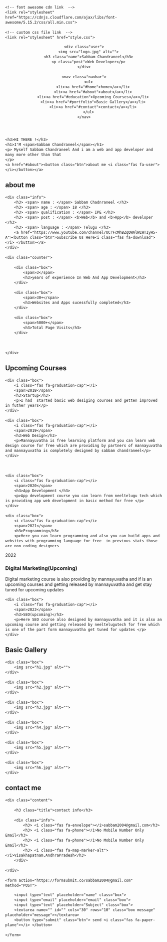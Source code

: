 ﻿<!DOCTYPE html>
<html lang="en">
<head>
    <meta charset="UTF-8">
    <meta name="viewport" content="width=device-width, initial-scale=1.0">
    <title>Sabbam Chandraneel</title>

    <!-- font awesome cdn link  -->
    <link rel="stylesheet" href="https://cdnjs.cloudflare.com/ajax/libs/font-awesome/5.15.2/css/all.min.css">

    <!-- custom css file link  -->
    <link rel="stylesheet" href="style.css">

</head>
<body>
    
<!-- header section starts  -->

<header>

    <div class="user">
        <img src="logo.jpg" alt="">
        <h3 class="name">Sabbam Chandraneel</h3>
        <p class="post">Web Developer</p>
    </div>

    <nav class="navbar">
        <ul>
            <li><a href="#home">home</a></li>
            <li><a href="#about">about</a></li>
            <li><a href="#education">Upcoming Courses</a></li>
            <li><a href="#portfolio">Basic Gallery</a></li>
            <li><a href="#contact">contact</a></li>
        </ul>
    </nav>

</header>

<!-- header section ends -->

<div id="menu" class="fas fa-bars"></div>

<!-- home section starts  -->

<section class="home" id="home">

    <h3>HI THERE !</h3>
    <h1>I'M <span>Sabbam Chandraneel</span></h1>
    <p> Myself Sabbam Chandraneel And i am a web and app developer and many more other than that
    </p>
    <a href="#about"><button class="btn">about me <i class="fas fa-user"></i></button></a>

</section>

<!-- home section ends -->

<!-- about section starts  -->

<section class="about" id="about">

<h1 class="heading"> <span>about</span> me </h1>

<div class="row">

    <div class="info">
        <h3> <span> name : </span> Sabbam Chadnraneel </h3>
        <h3> <span> age : </span> 18 </h3>
        <h3> <span> qualification : </span> IPE </h3>
        <h3> <span> post : </span> <b>Web</b> and <b>App</b> developer </h3>
        <h3> <span> language : </span> Telugu </h3>
        <a href="https://www.youtube.com/channel/UCrFcMhBZqQWAlWLWTIyH5-A"><button class="btn">Subscribe Us Here<i class="fas fa-download"></i> </button></a>
    </div>

    <div class="counter">

        <div class="box">
            <span>3</span>
            <h3>years of experience In Web And App Development</h3>
        </div>

        <div class="box">
            <span>30+</span>
            <h3>Websites and Apps sucessfully completed</h3>
        </div>

        <div class="box">
            <span>5000+</span>
            <h3>Total Page Visits</h3>
        </div>

        

    </div>

</div>

</section>

<!-- about section ends -->

<!-- education section starts  -->

<section class="education" id="education">

<h1 class="heading"> Upcoming <span>Courses</span> </h1>

<div class="box-container">

    <div class="box">
        <i class="fas fa-graduation-cap"></i>
        <span>2018</span>
        <h3>Startup</h3>
        <p>I had  started basic web desiging courses and getten improved in futher years</p>
    </div>

    <div class="box">
        <i class="fas fa-graduation-cap"></i>
        <span>2019</span>
        <h3>Web Design</h3>
        <p>Mannayuvatha is free learning platform and you can learn web design course for free which are providing by partners of mannayuvatha and mannayuvatha is completely designed by sabbam chandraneel</p>
    </div>

    

    <div class="box">
        <i class="fas fa-graduation-cap"></i>
        <span>2020</span>
        <h3>App Development </h3>
        <p>App development course you can learn from neeltelugu tech which is providing app web development in basic method for free </p>
    </div>

    <div class="box">
        <i class="fas fa-graduation-cap"></i>
        <span>2021</span>
        <h3>Programming</h3>
        <p>Here you can learn programming and also you can build apps and websites with programming language for free  in previous stats those are non coding designers 
</p>
    </div>
<div class="box">
        <i class="fas fa-graduation-cap"></i>
        <span>2022</span>
        <h3>Digital Marketing(Upcoming)</h3>
        <p>Digital marketing course is also providing by mannayuvatha and if is an upcoming courses and getting released by mannayuvatha and get stay tuned for upcoming updates</p>
    </div>

    <div class="box">
        <i class="fas fa-graduation-cap"></i>
        <span>2023</span>
        <h3>SEO(upcoming)</h3>
        <p>Here SEO course also designed by mannayuvatha and it is also an upcoming course and getting released by neeltelugutech for free which is one of the part form mannayuvatha get tuned for updates </p>
    </div>

</div>

</section>

<!-- education section ends -->

<!-- portfolio section starts  -->

<section class="portfolio" id="portfolio">

<h1 class="heading">Basic  <span>Gallery</span> </h1>

<div class="box-container">

    <div class="box">
        <img src="h1.jpg" alt="">
    </div>

    <div class="box">
        <img src="h2.jpg" alt="">
    </div>

    <div class="box">
        <img src="h3.jpg" alt="">
    </div>

    <div class="box">
        <img src="h4.jpg" alt="">
    </div>

    <div class="box">
        <img src="h5.jpg" alt="">
    </div>

    <div class="box">
        <img src="h6.jpg" alt="">
    </div>

</div>

</section>

<!-- portfolio section ends -->

<!-- contact section starts  -->

<section class="contact" id="contact">

<h1 class="heading"> <span>contact</span> me </h1>

<div class="row">

    <div class="content">

        <h3 class="title">contact info</h3>

        <div class="info">
            <h3> <i class="fas fa-envelope"></i>sabbam2004@gmail.com</h3>
            <h3> <i class="fas fa-phone"></i>No Mobile Number Only Email</h3>
            <h3> <i class="fas fa-phone"></i>No Mobile Number Only Email</h3>
            <h3> <i class="fas fa-map-marker-alt"></i>Visakhapatnam,AndhraPradesh</h3>
        </div>

    </div>

    <form action="https://formsubmit.co/sabbam2004@gmail.com" method="POST">
<input type="hidden" name="_autoresponse" value="Mesaage From OwnWeb">
<input type="hidden" name="_subject" value="message from Sabbam Chandraneel!">
<input type="hidden" name="_next" value="https://sabbam07.github.io/sabbamchandraneel07/">

        <input type="text" placeholder="name" class="box">
        <input type="email" placeholder="email" class="box">
        <input type="text" placeholder="Subject" class="box">
        <textarea name="" id="" cols="30" rows="10" class="box message" placeholder="message"></textarea>
        <button type="submit" class="btn"> send <i class="fas fa-paper-plane"></i> </button>

    </form>

</div>

</section>

<!-- contact section ends -->


<!-- scroll top button  -->

<a href="#home" class="top">
    <img src="images/scroll-top-img.png" alt="">
</a>















<!-- jquery cdn link  -->
<script src="https://cdnjs.cloudflare.com/ajax/libs/jquery/3.6.0/jquery.min.js"></script>

<!-- custom js file link  -->
<script src="script.js"></script>


</body>
</html>